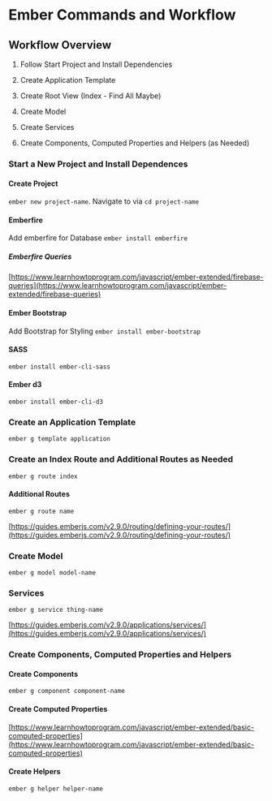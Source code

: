 # Ember Commands and Workflow

## Workflow Overview

1) Follow Start Project and Install Dependencies

2) Create Application Template

3) Create Root View (Index - Find All Maybe)

4) Create Model

5) Create Services

6) Create Components, Computed Properties and Helpers (as Needed)

### Start a New Project and Install Dependences

#### Create Project

`ember new project-name`. Navigate to via `cd project-name`

#### Emberfire

Add emberfire for Database `ember install emberfire`

##### Emberfire Queries

[https://www.learnhowtoprogram.com/javascript/ember-extended/firebase-queries](https://www.learnhowtoprogram.com/javascript/ember-extended/firebase-queries)

#### Ember Bootstrap

Add Bootstrap for Styling `ember install ember-bootstrap`

#### SASS

`ember install ember-cli-sass`

#### Ember d3

`ember install ember-cli-d3`

### Create an Application Template

`ember g template application`

### Create an Index Route and Additional Routes as Needed

`ember g route index`

#### Additional Routes

`ember g route name`

[https://guides.emberjs.com/v2.9.0/routing/defining-your-routes/](https://guides.emberjs.com/v2.9.0/routing/defining-your-routes/)

### Create Model

`ember g model model-name`

### Services

`ember g service thing-name`

[https://guides.emberjs.com/v2.9.0/applications/services/](https://guides.emberjs.com/v2.9.0/applications/services/)

### Create Components, Computed Properties and Helpers

#### Create Components

`ember g component component-name`

#### Create Computed Properties

[https://www.learnhowtoprogram.com/javascript/ember-extended/basic-computed-properties](https://www.learnhowtoprogram.com/javascript/ember-extended/basic-computed-properties)

#### Create Helpers

`ember g helper helper-name`
